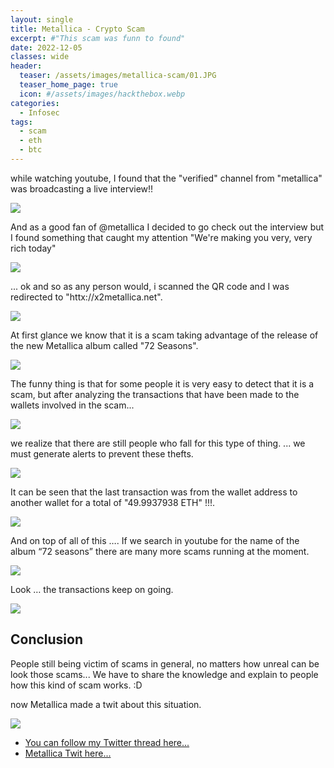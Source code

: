```yaml
---
layout: single
title: Metallica - Crypto Scam
excerpt: #"This scam was funn to found"
date: 2022-12-05
classes: wide
header:
  teaser: /assets/images/metallica-scam/01.JPG
  teaser_home_page: true
  icon: #/assets/images/hackthebox.webp
categories:
  - Infosec
tags:  
  - scam
  - eth
  - btc
---
```


while watching youtube, I found that the "verified" channel from "metallica" was broadcasting a live interview!!


![](/assets/images/metallica-scam/01.JPG)

And as a good fan of @metallica I decided to go check out the  interview but I found something that caught my attention "We're making you very, very rich today"

![](/assets/images/metallica-scam/youtube2.png)

... ok and so as any person would, i scanned the QR code and I was redirected to "httx://x2metallica.net".

![](/assets/images/metallica-scam/3.png)

At first glance we know that it is a scam taking advantage of the release of the new Metallica album called "72 Seasons".

![](/assets/images/metallica-scam/5.png)

The funny thing is that for some people it is very easy to detect that it is a scam, but after analyzing the transactions that have been made to the wallets involved in the scam...

![](/assets/images/metallica-scam/4.png)

we realize that there are still people who fall for this type of thing. ... we must generate alerts to prevent these thefts.

![](/assets/images/metallica-scam/wallet.png)

It can be seen that the last transaction was from the wallet address to another wallet for a total of "49.9937938 ETH" !!!.

![](/assets/images/metallica-scam/eth2usd.png)

And on top of all of this …. If we search in youtube for the name of the album “72 seasons” there are many more scams running at the moment.

![](/assets/images/metallica-scam/others.png)

Look … the transactions keep on going.

![](/assets/images/metallica-scam/neweth2.png)


## Conclusion

People still being victim of scams in general, no matters how unreal can be look those scams... We have to share the knowledge and explain to people how this kind of scam works. :D  


now Metallica made a twit about this situation.

![](/assets/images/metallica-scam/mt.png)




- [You can follow my Twitter thread here...](https://twitter.com/_Mrpack/status/1599873749460787200?s=20&t=HzH6Hp2mv1xPg3Ct65EPnw)
- [Metallica Twit here...](https://twitter.com/Metallica/status/1599979746104061952?s=20&t=b8RXi0AuUQuKJLKwNwjM6A)

